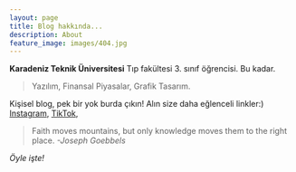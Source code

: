 ```yaml
---
layout: page
title: Blog hakkında...
description: About
feature_image: images/404.jpg
---
```


**Karadeniz Teknik Üniversitesi** Tıp fakültesi 3. sınıf öğrencisi. Bu kadar.

>Yazılım,
>Finansal Piyasalar,
>Grafik Tasarım.

Kişisel blog, pek bir yok burda çıkın! Alın size daha eğlenceli linkler:) [Instagram](https://www.instagram.com/), [TikTok](https://www.tiktok.com/tr-TR/), 


>Faith moves mountains, but only knowledge moves them to the right place. <cite>-Joseph Goebbels</cite>


*Öyle işte!*
